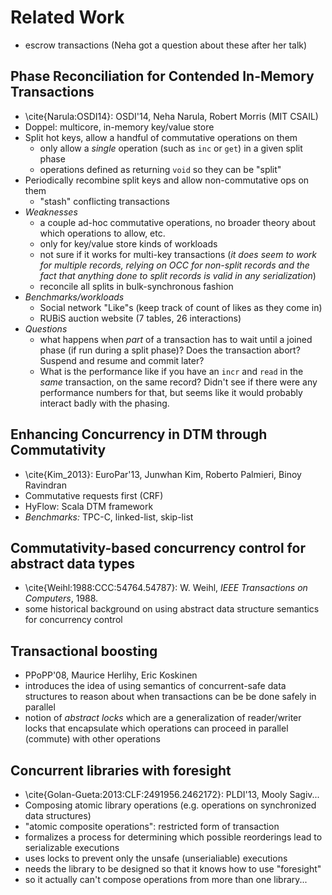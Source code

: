 # Related Work

- escrow transactions (Neha got a question about these after her talk)

## Phase Reconciliation for Contended In-Memory Transactions
- \cite{Narula:OSDI14}: OSDI'14, Neha Narula, Robert Morris (MIT CSAIL)
- Doppel: multicore, in-memory key/value store
- Split hot keys, allow a handful of commutative operations on them
	- only allow a *single* operation (such as `inc` or `get`) in a given split phase
	- operations defined as returning `void` so they can be "split"
- Periodically recombine split keys and allow non-commutative ops on them
	- "stash" conflicting transactions
- *Weaknesses*
	- a couple ad-hoc commutative operations, no broader theory about which operations to allow, etc.
	- only for key/value store kinds of workloads
	- not sure if it works for multi-key transactions (*it does seem to work for multiple records, relying on OCC for non-split records and the fact that anything done to split records is valid in any serialization*)
	- reconcile all splits in bulk-synchronous fashion
- *Benchmarks/workloads*
	- Social network "Like"s (keep track of count of likes as they come in)
	- RUBiS auction website (7 tables, 26 interactions)
- *Questions*
	- what happens when *part* of a transaction has to wait until a joined phase (if run during a split phase)? Does the transaction abort? Suspend and resume and commit later?
	- What is the performance like if you have an `incr` and `read` in the *same* transaction, on the same record? Didn't see if there were any performance numbers for that, but seems like it would probably interact badly with the phasing.

## Enhancing Concurrency in DTM through Commutativity 
- \cite{Kim_2013}: EuroPar'13, Junwhan Kim, Roberto Palmieri, Binoy Ravindran
- Commutative requests first (CRF)
- HyFlow: Scala DTM framework
- *Benchmarks:* TPC-C, linked-list, skip-list

## Commutativity-based concurrency control for abstract data types
- \cite{Weihl:1988:CCC:54764.54787}: W. Weihl, *IEEE Transactions on Computers*, 1988.
- some historical background on using abstract data structure semantics for concurrency control

## Transactional boosting
- PPoPP'08, Maurice Herlihy, Eric Koskinen
- introduces the idea of using semantics of concurrent-safe data structures to reason about when transactions can be be done safely in parallel
- notion of *abstract locks* which are a generalization of reader/writer locks that encapsulate which operations can proceed in parallel (commute) with other operations

## Concurrent libraries with foresight
- \cite{Golan-Gueta:2013:CLF:2491956.2462172}: PLDI'13, Mooly Sagiv...
- Composing atomic library operations (e.g. operations on synchronized data structures)
- "atomic composite operations": restricted form of transaction
- formalizes a process for determining which possible reorderings lead to serializable executions
- uses locks to prevent only the unsafe (unserialiable) executions
- needs the library to be designed so that it knows how to use "foresight"
- so it actually can't compose operations from more than one library...
